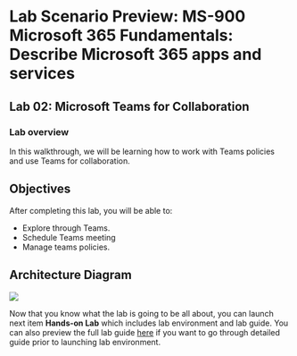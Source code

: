 # Lab Scenario Preview: MS-900 Microsoft 365 Fundamentals: Describe Microsoft 365 apps and services

## Lab 02: Microsoft Teams for Collaboration

### Lab overview

In this walkthrough, we will be learning how to work with Teams policies and use Teams for collaboration.

## Objectives

After completing this lab, you will be able to:

- Explore through Teams.
- Schedule Teams meeting
- Manage teams policies.

## Architecture Diagram

![](../images/)

Now that you know what the lab is going to be all about, you can launch next item **Hands-on Lab** which includes lab environment and lab guide. You can also preview the full lab guide [here](https://experience.cloudlabs.ai/#/labguidepreview/6fcb8ec9-f758-47f0-9c28-7897e1591494) if you want to go through detailed guide prior to launching lab environment.  